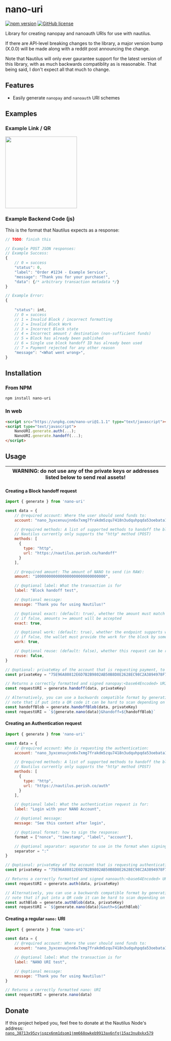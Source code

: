 # nano-uri

[![npm version](https://badge.fury.io/js/nano-uri.svg)](https://badge.fury.io/js/nano-uri)
[![GitHub license](https://img.shields.io/github/license/perishllc/nano-uri)](https://github.com/perishllc/nano-uri/blob/main/LICENSE)

Library for creating nanopay and nanoauth URIs for use with nautilus.


If there are API-level breaking changes to the library, a major version bump (X.0.0) will be made along with a reddit post announcing the change.


Note that Nautilus will only ever gaurantee support for the latest version of this library, with as much backwards compatiblity as is reasonable.
That being said, I don't expect all that much to change.

## Features

* Easily generate `nanopay` and `nanoauth` URI schemes


## Examples

### Example Link / QR
<a href="nanopay:eyJhY2NvdW50IjoibmFub18zODcxM3g5NXp5anNxeng2bm0xZHNvbTFqbW02Njhvd2tlYjk5MTNheDZuZmdqMTVhejNudTh4a3g1NzkiLCJhbW91bnQiOiIxMDAwMDAwMDAwMDAwMDAwMDAwMDAwMDAwMDAwMDAwIiwibGFiZWwiOiJOYXV0aWx1cyBEb25hdGlvbiIsIm1lc3NhZ2UiOiJibG9jayBoYW5kb2ZmIHRlc3QiLCJtZXRob2RzIjpbeyJ0eXBlIjoiaHR0cCIsInVybCI6Imh0dHBzOi8vbmF1dGlsdXMucGVyaXNoLmNvL2hhbmRvZmYifV19">
  <img src="https://imagedelivery.net/uA65-M4gr037oB0C4RNdvw/e98e27b0-6314-4f0b-6ade-142c426dfa00/public" width="225"/>
</a>


### Example Backend Code (js)

This is the format that Nautilus expects as a response:

```javascript
// TODO: finish this

// Example POST JSON responses:
// Example Success:
{
    // 0 = success
    "status": 0,
    "label": "Order #1234 - Example Service",
    "message": "Thank you for your purchase!",
    "data": {/* arbitrary transaction metadata */}
}

// Example Error:
{
    
    "status": int,
    // 0 = success
    // 1 = Invalid Block / incorrect formatting
    // 2 = Invalid Block Work
    // 3 = Incorrect Block state
    // 4 = Incorrect amount / destination (non-sufficient funds)
    // 5 = Block has already been published
    // 6 = Single use block handoff ID has already been used
    // 7 = Payment rejected for any other reason
    "message": "<What went wrong>",
}


```


## Installation
### From NPM

```console
npm install nano-uri
```
### In web

```html
<script src="https://unpkg.com/nano-uri@1.1.1" type="text/javascript"></script>
<script type="text/javascript">
    NanoURI.generate.auth(...);
    NanoURI.generate.handoff(...);
</script>
```

## Usage

| WARNING: do not use any of the private keys or addresses listed below to send real assets! |
| --- |

#### Creating a Block handoff request

```javascript
import { generate } from 'nano-uri'

const data = {
    // @required account: Where the user should send funds to:
    account: "nano_3yxcenuujnn6x7xmg7frakdm5zqu7418n3udquhpqda53oebata1ne9ukipg",

    // @required methods: A list of supported methods to handoff the block to:
    // Nautilus currently only supports the "http" method (POST)
    methods: [
      {
        type: "http",
        url: "https://nautilus.perish.co/handoff"
      }
    ],

    // @required amount: The amount of NANO to send (in RAW):
    amount: "1000000000000000000000000000000",

    // @optional label: What the transaction is for
    label: "Block handoff test",

    // @optional message:
    message: "Thank you for using Nautilus!"

    // @optional exact: (default: true), whether the amount must match exactly
    // if false, amounts >= amount will be accepted
    exact: true,

    // @optional work: (default: true), whether the endpoint supports work generation
    // if false, the wallet must provide the work for the block by some other means (CURRENTLY UNSUPPORTED IN NAUTILUS)
    work: true,

    // @optional reuse: (default: false), whether this request can be reused for future deposits
    reuse: false,
}

// @optional: privateKey of the account that is requesting payment, to sign the request:
const privateKey = "75E96A80812E6D7B2B9802AB50B8D8E2628EC98C2A3894978F776652BC7B7F01"

// Returns a correctly formatted and signed nanopay:<base64Encoded> URI
const requestURI = generate.handoff(data, privateKey)

// Alternatively, you can use a backwards compatible format by generating the blob the same way, and then adding it as a URI parameter like so:
// note that if put into a QR code it can be hard to scan depending on the size, so it's recommended to only use this in the form of a clickable link:
const handoffBlob = generate.handoffBlob(data, privateKey)
const requestURI = `${generate.nano(data)}&handoff=${handoffBlob}`
```

#### Creating an Authentication request

```javascript
import { generate } from 'nano-uri'

const data = {
    // @required account: Who is requesting the authentication:
    account: "nano_3yxcenuujnn6x7xmg7frakdm5zqu7418n3udquhpqda53oebata1ne9ukipg",

    // @required methods: A list of supported methods to handoff the block to:
    // Nautilus currently only supports the "http" method (POST)
    methods: [
      {
        type: "http",
        url: "https://nautilus.perish.co/auth"
      }
    ],

    // @optional label: What the authentication request is for:
    label: "Login with your NANO Account",

    // @optional message:
    message: "See this content after login",

    // @optional format: how to sign the response:
    format = ["nonce", "timestamp", "label", "account"],

    // @optional separator: separator to use in the format when signing the response:
    separator = ":"
}

// @optional: privateKey of the account that is requesting authentication, to sign the request:
const privateKey = "75E96A80812E6D7B2B9802AB50B8D8E2628EC98C2A3894978F776652BC7B7F01"

// Returns a correctly formatted and signed nanoauth:<base64Encoded> URI
const requestURI = generate.auth(data, privateKey)

// Alternatively, you can use a backwards compatible format by generating the blob the same way, and then adding it as a URI parameter like so:
// note that if put into a QR code it can be hard to scan depending on the size, so it's recommended to only use this in the form of a clickable link:
const authBlob = generate.authBlob(data, privateKey)
const requestURI = `${generate.nano(data)}&auth=${authBlob}`
```

#### Creating a regular `nano:` URI

```javascript
import { generate } from 'nano-uri'

const data = {
    // @required account: Where the user should send funds to:
    account: "nano_3yxcenuujnn6x7xmg7frakdm5zqu7418n3udquhpqda53oebata1ne9ukipg",

    // @optional label: What the transaction is for
    label: "NANO URI test",

    // @optional message:
    message: "Thank you for using Nautilus!"
}

// Returns a correctly formatted nano: URI
const requestURI = generate.nano(data)
```

## Donate

If this project helped you, feel free to donate at the Nautilus Node's address:
[`nano_38713x95zyjsqzx6nm1dsom1jmm668owkeb9913ax6nfgj15az3nu8xkx579`](https://nano.to/nautilus)